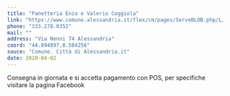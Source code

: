 ```yaml
---
title: "Panetteria Enza e Valerio Coggiola"
link: "https://www.comune.alessandria.it/flex/cm/pages/ServeBLOB.php/L/IT/IDPagina/2069"
phone: "333.278.0352"
mail: ""
address: "Via Nenni 74 Alessandria"
coord: "44.894897,8.584256"
souce: "Comune. Città di Alessandria.it"
date: 2020-04-02
---
```


Consegna in giornata e si accetta pagamento con POS, per specifiche visitare la pagina Facebook
